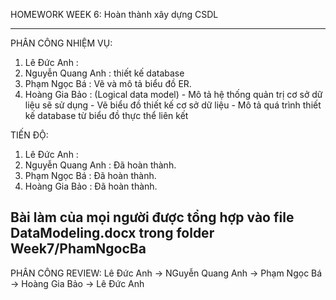 HOMEWORK WEEK 6: Hoàn thành xây dựng CSDL

-------------------------------------------------------------------------------
PHÂN CÔNG NHIỆM VỤ:

1. Lê Đức Anh : 
2. Nguyễn Quang Anh : thiết kế database
3. Phạm Ngọc Bá : Vẽ và mô tả biểu đồ ER.
4. Hoàng Gia Bảo : (Logical data model) - Mô tả hệ thống quản trị cơ sở dữ liệu sẽ sử dụng
                                        - Vẽ biểu đồ thiết kế cơ sở dữ liệu
                                        - Mô tả quá trình thiết kế database từ biểu đồ thực thể liên kết

TIẾN ĐỘ:
1. Lê Đức Anh : 
2. Nguyễn Quang Anh : Đã hoàn thành.
3. Phạm Ngọc Bá : Đã hoàn thành.
4. Hoàng Gia Bảo : Đã hoàn thành.

Bài làm của mọi người được tổng hợp vào file DataModeling.docx trong folder Week7/PhamNgocBa
---------------------------------------------------------------------------------

PHÂN CÔNG REVIEW:
Lê Đức Anh -> NGuyễn Quang Anh -> Phạm Ngọc Bá -> Hoàng Gia Bảo -> Lê Đức Anh

